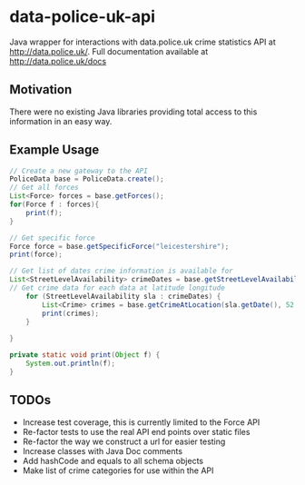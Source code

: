 data-police-uk-api
==================
Java wrapper for interactions with data.police.uk crime statistics API at http://data.police.uk/. Full documentation 
available at http://data.police.uk/docs

## Motivation
There were no existing Java libraries providing total access to this information in an easy way. 

## Example Usage
```java
// Create a new gateway to the API
PoliceData base = PoliceData.create();
// Get all forces
List<Force> forces = base.getForces();
for(Force f : forces){
    print(f);
}

// Get specific force
Force force = base.getSpecificForce("leicestershire");
print(force);

// Get list of dates crime information is available for
List<StreetLevelAvailability> crimeDates = base.getStreetLevelAvailability();
// Get crime data for each data at latitude longitude
    for (StreetLevelAvailability sla : crimeDates) {
        List<Crime> crimes = base.getCrimeAtLocation(sla.getDate(), 52.629729, -1.131592);
        print(crimes);
    }
    
}

private static void print(Object f) {
    System.out.println(f);
}

```

## TODOs
- Increase test coverage, this is currently limited to the Force API 
- Re-factor tests to use the real API end points over static files
- Re-factor the way we construct a url for easier testing
- Increase classes with Java Doc comments
- Add hashCode and equals to all schema objects
- Make list of crime categories for use within the API

